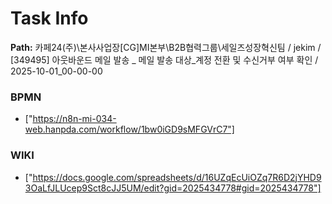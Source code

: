 # Task Info

**Path:** 카페24(주)\본사사업장\[CG]MI본부\B2B협력그룹\세일즈성장혁신팀 / jekim / [349495] 아웃바운드 메일 발송 _ 메일 발송 대상_계정 전환 및 수신거부 여부 확인 / 2025-10-01_00-00-00

### BPMN
- ["https://n8n-mi-034-web.hanpda.com/workflow/1bw0iGD9sMFGVrC7"]

### WIKI
- ["https://docs.google.com/spreadsheets/d/16UZqEcUiOZq7R6D2jYHD93OaLfJLUcep9Sct8cJJ5UM/edit?gid=2025434778#gid=2025434778"]

